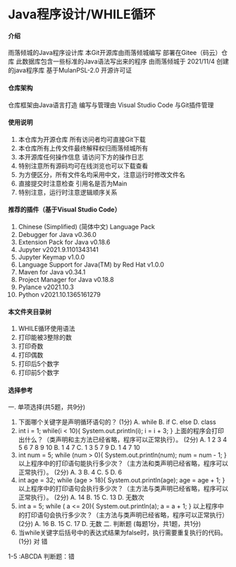 # Java程序设计/WHILE循环

#### 介绍
雨落倾城的Java程序设计库
本Git开源库由雨落倾城编写 部署在Gitee（码云）仓库
此数据库包含一些标准的Java语法写出来的程序
由雨落倾城于 2021/11/4 创建的java程序库
基于MulanPSL-2.0 开源许可证

#### 仓库架构
仓库框架由Java语言打造
编写与管理由 Visual Studio Code 与Git插件管理


#### 使用说明

1.  本仓库为开源仓库 所有访问者均可直接Git下载
2.  本仓库所有上传文件最终解释权归雨落倾城所有
3.  本开源库任何操作信息 请访问下方的操作日志
4.	特别注意所有源码均可在线浏览也可以下载查看
5.	为方便区分，所有文件名均采用中文，注意运行时修改文件名
6.	直接提交时注意检查 引用名是否为Main
7.	特别注意，运行时注意逻辑顺序关系



#### 推荐的插件（基于Visual Studio Code）

1.  Chinese (Simplified) (简体中文) Language Pack
2.  Debugger for Java  v0.36.0
3.  Extension Pack for Java v0.18.6
4.  Jupyter v2021.9.1101343141
5.  Jupyter Keymap v1.0.0
7.  Language Support for Java(TM) by Red Hat  v1.0.0
8.  Maven for Java v0.34.1
9.  Project Manager for Java v0.18.8
10.  Pylance v2021.10.3
11.  Python v2021.10.1365161279

#### 本文件夹目录树

1.  WHILE循环使用语法
2.  打印能被3整除的数
3.  打印奇数
4.  打印偶数
5.  打印后5个数字
6.  打印前5个数字

#### 选择参考
一. 单项选择(共5题，共9分)
1. 下面哪个关键字是声明循环语句的？ (1分)
 A. while 
 B. if
 C. else
 D. class
2. int i = 1; while(i < 10){ System.out.println(i); i = i + 3; } 上面的程序会打印出什么？（类声明和主方法已经省略，程序可以正常执行）。 (2分)
 A. 1 2 3 4 5 6 7 8 9 10
 B. 1 4 7 
 C. 1 3 5 7 9
 D. 1 4 7 10
3. int num = 5; while (num > 0){ System.out.println(num); num = num - 1; } 以上程序中的打印语句能执行多少次？（主方法和类声明已经省略，程序可以正常执行）。 (2分)
 A. 3
 B. 4
 C. 5 
 D. 6
4. int age = 32; while (age > 18){ System.out.println(age); age = age + 1; } 以上程序中的打印语句会执行多少次？（主方法与类声明已经省略，程序可以正常执行）。 (2分)
 A. 14
 B. 15
 C. 13
 D. 无数次 
5. int a = 5; while ( a <= 20){ System.out.println(a); a = a + 1; } 以上程序中的打印语句会执行多少次？（主方法与类声明已经省略，程序可以正常执行） (2分)
 A. 16
 B. 15
 C. 17 
 D. 无数
二. 判断题 (每题1分，共1题，共1分)
1. 当while关键字后括号中的表达式结果为false时，执行需要重复执行的代码。 (1分)
 对
 错 
 
 1-5 :ABCDA
 判断题：错